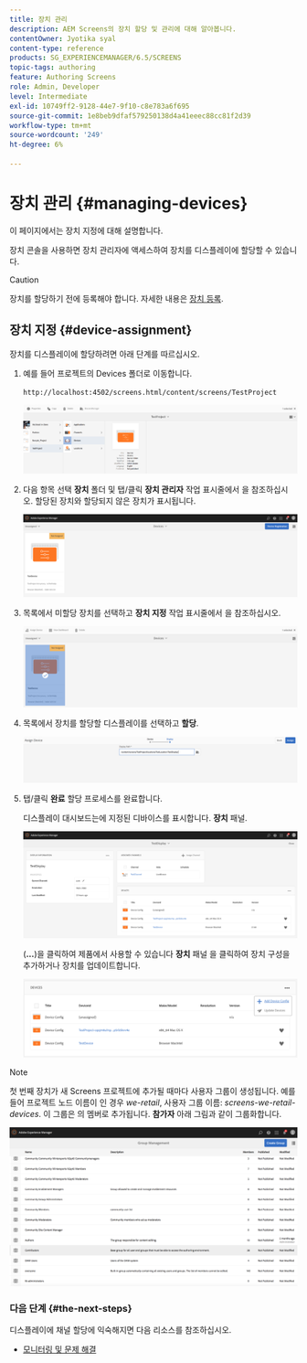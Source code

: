 ```yaml
---
title: 장치 관리
description: AEM Screens의 장치 할당 및 관리에 대해 알아봅니다.
contentOwner: Jyotika syal
content-type: reference
products: SG_EXPERIENCEMANAGER/6.5/SCREENS
topic-tags: authoring
feature: Authoring Screens
role: Admin, Developer
level: Intermediate
exl-id: 10749ff2-9128-44e7-9f10-c8e783a6f695
source-git-commit: 1e8beb9dfaf579250138d4a41eeec88cc81f2d39
workflow-type: tm+mt
source-wordcount: '249'
ht-degree: 6%

---
```


# 장치 관리 {#managing-devices}

이 페이지에서는 장치 지정에 대해 설명합니다.

장치 콘솔을 사용하면 장치 관리자에 액세스하여 장치를 디스플레이에 할당할 수 있습니다.

>[!CAUTION]
>
>장치를 할당하기 전에 등록해야 합니다. 자세한 내용은 [장치 등록](device-registration.md).

## 장치 지정 {#device-assignment}

장치를 디스플레이에 할당하려면 아래 단계를 따르십시오.

1. 예를 들어 프로젝트의 Devices 폴더로 이동합니다.

   `http://localhost:4502/screens.html/content/screens/TestProject`

   ![chlimage_1-32](assets/chlimage_1-32.png)

1. 다음 항목 선택 **장치** 폴더 및 탭/클릭 **장치 관리자** 작업 표시줄에서 을 참조하십시오. 할당된 장치와 할당되지 않은 장치가 표시됩니다.

   ![chlimage_1-33](assets/chlimage_1-33.png)

1. 목록에서 미할당 장치를 선택하고 **장치 지정** 작업 표시줄에서 을 참조하십시오.

   ![chlimage_1-34](assets/chlimage_1-34.png)

1. 목록에서 장치를 할당할 디스플레이를 선택하고 **할당**.

   ![chlimage_1-35](assets/chlimage_1-35.png)

1. 탭/클릭 **완료** 할당 프로세스를 완료합니다.


   디스플레이 대시보드는에 지정된 디바이스를 표시합니다. **장치** 패널.

   ![chlimage_1-37](assets/chlimage_1-37.png)

   (**...**)을 클릭하여 제품에서 사용할 수 있습니다 **장치** 패널 을 클릭하여 장치 구성을 추가하거나 장치를 업데이트합니다.

   ![chlimage_1-38](assets/chlimage_1-38.png)

>[!NOTE]
>
>첫 번째 장치가 새 Screens 프로젝트에 추가될 때마다 사용자 그룹이 생성됩니다.
>예를 들어 프로젝트 노드 이름이 인 경우 *we-retail*, 사용자 그룹 이름: *screens-we-retail-devices*.
>이 그룹은 의 멤버로 추가됩니다. **참가자** 아래 그림과 같이 그룹화합니다.

![chlimage_1-39](assets/chlimage_1-39.png)

### 다음 단계 {#the-next-steps}

디스플레이에 채널 할당에 익숙해지면 다음 리소스를 참조하십시오.

* [모니터링 및 문제 해결](monitoring-screens.md)
